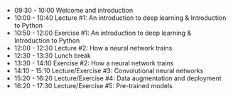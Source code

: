 * 09:30 - 10:00 Welcome and introduction
* 10:00 - 10:40 Lecture #1: An introduction to deep learning & Introduction to Python
* 10:50 - 12:00 Exercise #1: An introduction to deep learning & Introduction to Python
* 12:00 - 12:30 Lecture #2: How a neural network trains
* 12:30 - 13:30 Lunch break
* 13:30 - 14:10 Exercise #2: How a neural network trains
* 14:10 - 15:10 Lecture/Exercise #3: Convolutional neural networks
* 15:20 - 16:20 Lecture/Exercise #4: Data augmentation and deployment
* 16:20 - 17:30 Lecture/Exercise #5: Pre-trained models

